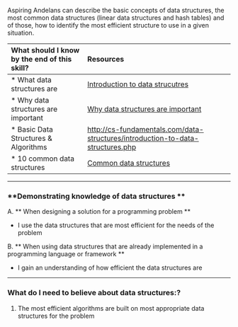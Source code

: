 Aspiring Andelans can describe the basic concepts of data structures, the most common data structures (linear data structures and hash tables) and of those, how to identify the most efficient structure to use in a given situation.


| What should I know by the end of this skill?   |      Resources      |
|:-------------|:------------------|
| * What data structures are| [Introduction to data strucutres](http://www.studytonight.com/data-structures/introduction-to-data-structures) |
| * Why data structures are important| [Why data structures are important](http://interactivepython.org/courselib/static/pythonds/Introduction/WhyStudyDataStructuresandAbstractDataTypes.html) |
| * Basic Data Structures & Algorithms | http://cs-fundamentals.com/data-structures/introduction-to-data-structures.php |
| * 10 common data structures | [Common data structures](https://medium.freecodecamp.org/10-common-data-structures-explained-with-videos-exercises-aaff6c06fb2b) |


----------

### **Demonstrating knowledge of data structures **
A. **  When designing a solution for a programming problem **
- I use the data structures that are most efficient for the needs of the problem

B. **  When using data structures that are already implemented in a programming language or framework **
-  I gain an understanding of how efficient the data structures are

----------

### **What do I need to believe about data structures:?**
1. The most efficient algorithms are built on most appropriate data structures for the problem


